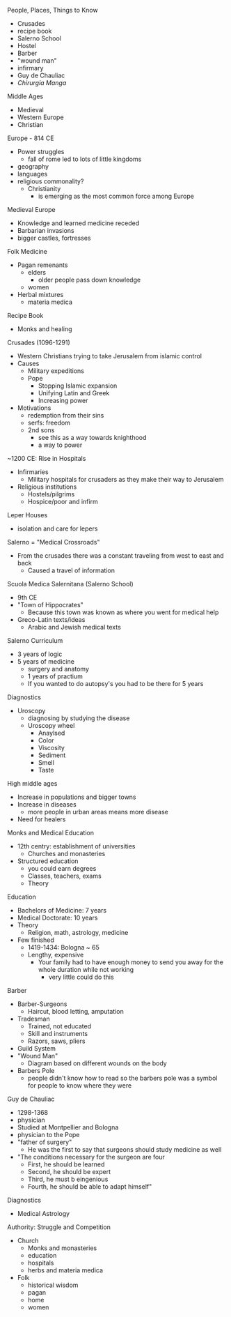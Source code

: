 People, Places, Things to Know 
- Crusades
- recipe book 
- Salerno School 
- Hostel 
- Barber
- "wound man"
- infirmary 
- Guy de Chauliac 
- *Chirurgia Manga*

Middle Ages
- Medieval 
- Western Europe 
- Christian 

Europe - 814 CE
- Power struggles 
	- fall of rome led to lots of little kingdoms 
- geography 
- languages
- religious commonality?
	- Christianity 
		- is emerging as the most common force among Europe

Medieval Europe 
- Knowledge and learned medicine receded 
- Barbarian invasions 
- bigger castles, fortresses

Folk Medicine 
- Pagan remenants 
	- elders 
		- older people pass down knowledge
	- women 
- Herbal mixtures 
	- materia medica 

Recipe Book 
- Monks and healing 

Crusades (1096-1291)
- Western Christians trying to take Jerusalem from islamic control 
- Causes
	- Military expeditions 
	- Pope
		- Stopping Islamic expansion 
		- Unifying Latin and Greek 
		- Increasing power 
- Motivations 
	- redemption from their sins 
	- serfs: freedom 
	- 2nd sons 
		- see this as a way towards knighthood 
		- a way to power 

~1200 CE: Rise in Hospitals 
- Infirmaries
	- Military hospitals for crusaders as they make their way to Jerusalem 
- Religious institutions 
	- Hostels/pilgrims 
	- Hospice/poor and infirm 

Leper Houses
- isolation and care for lepers 

Salerno = "Medical Crossroads"
- From the crusades there was a constant traveling from west to east and back 
	- Caused a travel of information 

Scuola Medica Salernitana (Salerno School)
- 9th CE
- "Town of Hippocrates"
	- Because this town was known as where you went for medical help 
- Greco-Latin texts/ideas
	- Arabic and Jewish medical texts 

Salerno Curriculum 
- 3 years of logic 
- 5 years of medicine 
	- surgery and anatomy 
	- 1 years of practium 
	- If you wanted to do autopsy's you had to be there for 5 years 

Diagnostics
- Uroscopy 
	- diagnosing by studying the disease 
	- Uroscopy wheel 
		- Anaylsed 
		- Color 
		- Viscosity 
		- Sediment 
		- Smell 
		- Taste 

High middle ages 
- Increase in populations and bigger towns 
- Increase in diseases
	- more people in urban areas means more disease 
- Need for healers 

Monks and Medical Education 
- 12th centry: establishment of universities 
	- Churches and monasteries 
- Structured education 
	- you could earn degrees 
	- Classes, teachers, exams 
	- Theory 

Education
- Bachelors of Medicine: 7 years
-  Medical Doctorate: 10 years 
- Theory 
	- Religion, math, astrology, medicine 
- Few finished 
	- 1419-1434: Bologna ~ 65 
	- Lengthy, expensive 
		- Your family had to have enough money to send you away for the whole duration while not working 
			- very little could do this 

Barber 
- Barber-Surgeons 
	- Haircut, blood letting, amputation 
- Tradesman
	- Trained, not educated
	- Skill and instruments 
	- Razors, saws, pliers 
- Guild System 
- "Wound Man"
	- Diagram based on different wounds on the body 
- Barbers Pole 
	- people didn't know how to read so the barbers pole was a symbol for people to know where they were 

Guy de Chauliac 
- 1298-1368 
- physician 
- Studied at Montpellier and Bologna 
- physician to the Pope 
- "father of surgery"
	- He was the first to say that surgeons should study medicine as well 
- "The conditions necessary for the surgeon are four
	- First, he should be learned 
	- Second, he should be expert
	- Third, he must b eingenious 
	- Fourth, he should be able to adapt himself"

Diagnostics
- Medical Astrology 

Authority: Struggle and Competition
- Church 
	- Monks and monasteries 
	- education 
	- hospitals 
	- herbs and materia medica 
- Folk 
	- historical wisdom 
	- pagan 
	- home
	- women 